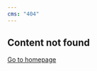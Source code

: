 ```yaml
---
cms: "404"
---
```


<section id="error404">

# Content not found

[Go to homepage](/en)

</section>
